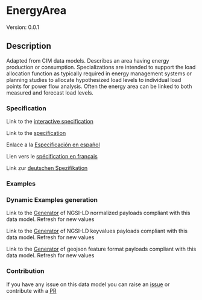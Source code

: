 # EnergyArea
Version: 0.0.1

## Description 

Adapted from CIM data models. Describes an area having energy production or consumption.  Specializations are intended to support the load allocation function as typically required in energy management systems or planning studies to allocate hypothesized load levels to individual load points for power flow analysis.  Often the energy area can be linked to both measured and forecast load levels.
### Specification

Link to the [interactive specification](https://swagger.lab.fiware.org/?url=https://raw.githubusercontent.com/smart-data-models/dataModel.EnergyCIM/master/EnergyArea/swagger.yaml)

Link to the [specification](https://github.com/smart-data-models/dataModel.EnergyCIM/blob/master/EnergyArea/doc/spec.md)

Enlace a la [Especificación en español](https://github.com/smart-data-models/dataModel.EnergyCIM/blob/master/EnergyArea/doc/spec_ES.md)

Lien vers le [spécification en français](https://github.com/smart-data-models/dataModel.EnergyCIM/blob/master/EnergyArea/doc/spec_FR.md)

Link zur [deutschen Spezifikation](https://github.com/smart-data-models/dataModel.EnergyCIM/blob/master/EnergyArea/doc/spec_DE.md)
### Examples
### Dynamic Examples generation

Link to the [Generator](https://smartdatamodels.org/extra/ngsi-ld_generator.php?schemaUrl=https://raw.githubusercontent.com/smart-data-models/dataModel.EnergyCIM/master/EnergyArea/schema.json&email=info@smartdatamodels.org) of NGSI-LD normalized payloads compliant with this data model. Refresh for new values

Link to the [Generator](https://smartdatamodels.org/extra/ngsi-ld_generator_keyvalues.php?schemaUrl=https://raw.githubusercontent.com/smart-data-models/dataModel.EnergyCIM/master/EnergyArea/schema.json&email=info@smartdatamodels.org) of NGSI-LD keyvalues payloads compliant with this data model. Refresh for new values

Link to the [Generator](https://smartdatamodels.org/extra/geojson_features_generator_v1.0.php?schemaUrl=https://raw.githubusercontent.com/smart-data-models/dataModel.EnergyCIM/master/EnergyArea/schema.json&email=info@smartdatamodels.org) of geojson feature format payloads compliant with this data model. Refresh for new values
### Contribution

 If you have any issue on this data model you can raise an [issue](https://github.com/smart-data-models/dataModel.EnergyCIM/issues)  or contribute with a [PR](https://github.com/smart-data-models/dataModel.EnergyCIM/pulls)